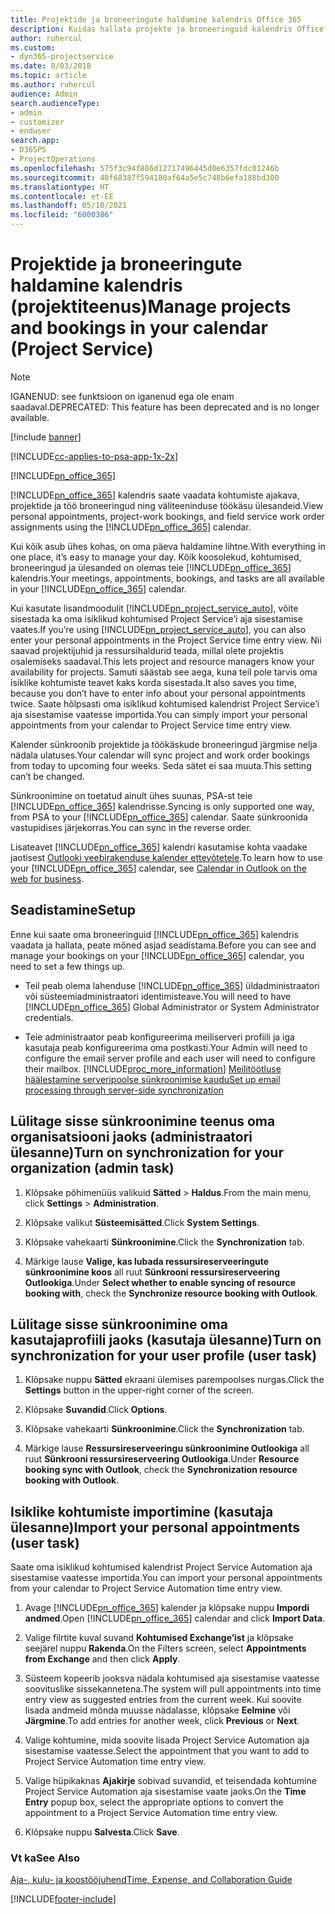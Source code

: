 ```yaml
---
title: Projektide ja broneeringute haldamine kalendris Office 365
description: Kuidas hallata projekte ja broneeringuid kalendris Office 365?
author: ruhercul
ms.custom:
- dyn365-projectservice
ms.date: 8/03/2018
ms.topic: article
ms.author: ruhercul
audience: Admin
search.audienceType:
- admin
- customizer
- enduser
search.app:
- D365PS
- ProjectOperations
ms.openlocfilehash: 575f3c94f886d12717496445d0e6357fdc01246b
ms.sourcegitcommit: 40f68387f594180af64a5e5c748b6efa188bd300
ms.translationtype: HT
ms.contentlocale: et-EE
ms.lasthandoff: 05/10/2021
ms.locfileid: "6000386"
---
```

# <a name="manage-projects-and-bookings-in-your-calendar-project-service"></a><span data-ttu-id="87936-103">Projektide ja broneeringute haldamine kalendris (projektiteenus)</span><span class="sxs-lookup"><span data-stu-id="87936-103">Manage projects and bookings in your calendar (Project Service)</span></span>

> [!Note]
> <span data-ttu-id="87936-104">IGANENUD: see funktsioon on iganenud ega ole enam saadaval.</span><span class="sxs-lookup"><span data-stu-id="87936-104">DEPRECATED: This feature has been deprecated and is no longer available.</span></span>

[!include [banner](../includes/psa-now-project-operations.md)]

[!INCLUDE[cc-applies-to-psa-app-1x-2x](../includes/cc-applies-to-psa-app-1x-2x.md)]

[!INCLUDE[pn_office_365](../includes/pn-office-365.md)] 

<span data-ttu-id="87936-105">[!INCLUDE[pn_office_365](../includes/pn-office-365.md)] kalendris saate vaadata kohtumiste ajakava, projektide ja töö broneeringud ning väliteeninduse töökäsu ülesandeid.</span><span class="sxs-lookup"><span data-stu-id="87936-105">View personal appointments, project-work bookings, and field service work order assignments using the [!INCLUDE[pn_office_365](../includes/pn-office-365.md)] calendar.</span></span>  
  
 <span data-ttu-id="87936-106">Kui kõik asub ühes kohas, on oma päeva haldamine lihtne.</span><span class="sxs-lookup"><span data-stu-id="87936-106">With everything in one place, it’s easy to manage your day.</span></span> <span data-ttu-id="87936-107">Kõik koosolekud, kohtumised, broneeringud ja ülesanded on olemas teie [!INCLUDE[pn_office_365](../includes/pn-office-365.md)] kalendris.</span><span class="sxs-lookup"><span data-stu-id="87936-107">Your meetings, appointments, bookings, and tasks are all available in your [!INCLUDE[pn_office_365](../includes/pn-office-365.md)] calendar.</span></span>  
  
 <span data-ttu-id="87936-108">Kui kasutate lisandmoodulit [!INCLUDE[pn_project_service_auto](../includes/pn-project-service-auto.md)], võite sisestada ka oma isiklikud kohtumised Project Service’i aja sisestamise vaates.</span><span class="sxs-lookup"><span data-stu-id="87936-108">If you’re using [!INCLUDE[pn_project_service_auto](../includes/pn-project-service-auto.md)], you can also enter your personal appointments in the Project Service time entry view.</span></span> <span data-ttu-id="87936-109">Nii saavad projektijuhid ja ressursihaldurid teada, millal olete projektis osalemiseks saadaval.</span><span class="sxs-lookup"><span data-stu-id="87936-109">This lets project and resource managers know your availability for projects.</span></span> <span data-ttu-id="87936-110">Samuti säästab see aega, kuna teil pole tarvis oma isiklike kohtumiste teavet kaks korda sisestada.</span><span class="sxs-lookup"><span data-stu-id="87936-110">It also saves you time, because you don’t have to enter info about your personal appointments twice.</span></span> <span data-ttu-id="87936-111">Saate hõlpsasti oma isiklikud kohtumised kalendrist Project Service’i aja sisestamise vaatesse importida.</span><span class="sxs-lookup"><span data-stu-id="87936-111">You can simply import your personal appointments from your calendar to Project Service time entry view.</span></span>  
  
 <span data-ttu-id="87936-112">Kalender sünkroonib projektide ja töökäskude broneeringud järgmise nelja nädala ulatuses.</span><span class="sxs-lookup"><span data-stu-id="87936-112">Your calendar will sync project and work order bookings from today to upcoming four weeks.</span></span> <span data-ttu-id="87936-113">Seda sätet ei saa muuta.</span><span class="sxs-lookup"><span data-stu-id="87936-113">This setting can’t be changed.</span></span>  
  
 <span data-ttu-id="87936-114">Sünkroonimine on toetatud ainult ühes suunas, PSA-st teie [!INCLUDE[pn_office_365](../includes/pn-office-365.md)] kalendrisse.</span><span class="sxs-lookup"><span data-stu-id="87936-114">Syncing is only supported one way, from PSA to your [!INCLUDE[pn_office_365](../includes/pn-office-365.md)] calendar.</span></span> <span data-ttu-id="87936-115">Saate sünkroonida vastupidises järjekorras.</span><span class="sxs-lookup"><span data-stu-id="87936-115">You can sync in the reverse order.</span></span> 
  
 <span data-ttu-id="87936-116">Lisateavet [!INCLUDE[pn_office_365](../includes/pn-office-365.md)] kalendri kasutamise kohta vaadake jaotisest [Outlooki veebirakenduse kalender ettevõtetele](https://support.office.com/article/Calendar-in-Outlook-on-the-web-for-business-5219c457-d1fe-4c2f-9032-1a816b88e936).</span><span class="sxs-lookup"><span data-stu-id="87936-116">To learn how to use your [!INCLUDE[pn_office_365](../includes/pn-office-365.md)] calendar, see [Calendar in Outlook on the web for business](https://support.office.com/article/Calendar-in-Outlook-on-the-web-for-business-5219c457-d1fe-4c2f-9032-1a816b88e936).</span></span>  
  
## <a name="setup"></a><span data-ttu-id="87936-117">Seadistamine</span><span class="sxs-lookup"><span data-stu-id="87936-117">Setup</span></span>  
 <span data-ttu-id="87936-118">Enne kui saate oma broneeringuid [!INCLUDE[pn_office_365](../includes/pn-office-365.md)] kalendris vaadata ja hallata, peate mõned asjad seadistama.</span><span class="sxs-lookup"><span data-stu-id="87936-118">Before you can see and manage your bookings on your [!INCLUDE[pn_office_365](../includes/pn-office-365.md)] calendar, you need to set a few things up.</span></span>  
  
- <span data-ttu-id="87936-119">Teil peab olema lahenduse [!INCLUDE[pn_office_365](../includes/pn-office-365.md)] üldadministraatori või süsteemiadministraatori identimisteave.</span><span class="sxs-lookup"><span data-stu-id="87936-119">You will need to have [!INCLUDE[pn_office_365](../includes/pn-office-365.md)] Global Administrator or System Administrator credentials.</span></span>  
  
- <span data-ttu-id="87936-120">Teie administraator peab konfigureerima meiliserveri profiili ja iga kasutaja peab konfigureerima oma postkasti.</span><span class="sxs-lookup"><span data-stu-id="87936-120">Your Admin will need to configure the email server profile and each user will need to configure their mailbox.</span></span> [!INCLUDE[proc_more_information](../includes/proc-more-information.md)] <span data-ttu-id="87936-121">[Meilitöötluse häälestamine serveripoolse sünkroonimise kaudu](/dynamics365/customerengagement/on-premises/admin/set-up-server-side-synchronization-of-email-appointments-contacts-and-tasks)</span><span class="sxs-lookup"><span data-stu-id="87936-121">[Set up email processing through server-side synchronization](/dynamics365/customerengagement/on-premises/admin/set-up-server-side-synchronization-of-email-appointments-contacts-and-tasks)</span></span>  
  
## <a name="turn-on-synchronization-for-your-organization-admin-task"></a><span data-ttu-id="87936-122">Lülitage sisse sünkroonimine teenus oma organisatsiooni jaoks (administraatori ülesanne)</span><span class="sxs-lookup"><span data-stu-id="87936-122">Turn on synchronization for your organization (admin task)</span></span>  
  
1.  <span data-ttu-id="87936-123">Klõpsake põhimenüüs valikuid **Sätted** > **Haldus**.</span><span class="sxs-lookup"><span data-stu-id="87936-123">From the main menu, click **Settings** > **Administration**.</span></span>  
  
2.  <span data-ttu-id="87936-124">Klõpsake valikut **Süsteemisätted**.</span><span class="sxs-lookup"><span data-stu-id="87936-124">Click **System Settings**.</span></span>  
  
3.  <span data-ttu-id="87936-125">Klõpsake vahekaarti **Sünkroonimine**.</span><span class="sxs-lookup"><span data-stu-id="87936-125">Click the **Synchronization** tab.</span></span>  
  
4.  <span data-ttu-id="87936-126">Märkige lause **Valige, kas lubada ressursireserveeringute sünkroonimine koos** all ruut **Sünkrooni ressursireserveering Outlookiga**.</span><span class="sxs-lookup"><span data-stu-id="87936-126">Under **Select whether to enable syncing of resource booking with**, check the **Synchronize resource booking with Outlook**.</span></span>  
  
## <a name="turn-on-synchronization-for-your-user-profile-user-task"></a><span data-ttu-id="87936-127">Lülitage sisse sünkroonimine oma kasutajaprofiili jaoks (kasutaja ülesanne)</span><span class="sxs-lookup"><span data-stu-id="87936-127">Turn on synchronization for your user profile (user task)</span></span>  
  
1.  <span data-ttu-id="87936-128">Klõpsake nuppu **Sätted** ekraani ülemises parempoolses nurgas.</span><span class="sxs-lookup"><span data-stu-id="87936-128">Click the **Settings** button in the upper-right corner of the screen.</span></span>  
  
2.  <span data-ttu-id="87936-129">Klõpsake **Suvandid**.</span><span class="sxs-lookup"><span data-stu-id="87936-129">Click **Options**.</span></span>  
  
3.  <span data-ttu-id="87936-130">Klõpsake vahekaarti **Sünkroonimine**.</span><span class="sxs-lookup"><span data-stu-id="87936-130">Click the **Synchronization** tab.</span></span>  
  
4.  <span data-ttu-id="87936-131">Märkige lause **Ressursireserveeringu sünkroonimine Outlookiga** all ruut **Sünkrooni ressursireserveering Outlookiga**.</span><span class="sxs-lookup"><span data-stu-id="87936-131">Under **Resource booking sync with Outlook**, check the **Synchronization resource booking with Outlook**.</span></span>  
  
## <a name="import-your-personal-appointments-user-task"></a><span data-ttu-id="87936-132">Isiklike kohtumiste importimine (kasutaja ülesanne)</span><span class="sxs-lookup"><span data-stu-id="87936-132">Import your personal appointments (user task)</span></span>  
 <span data-ttu-id="87936-133">Saate oma isiklikud kohtumised kalendrist Project Service Automation aja sisestamise vaatesse importida.</span><span class="sxs-lookup"><span data-stu-id="87936-133">You can import your personal appointments from your calendar to Project Service Automation time entry view.</span></span>  
  
1. <span data-ttu-id="87936-134">Avage [!INCLUDE[pn_office_365](../includes/pn-office-365.md)] kalender ja klõpsake nuppu **Impordi andmed**.</span><span class="sxs-lookup"><span data-stu-id="87936-134">Open [!INCLUDE[pn_office_365](../includes/pn-office-365.md)] calendar and click **Import Data**.</span></span>  
  
2. <span data-ttu-id="87936-135">Valige filrtite kuval suvand **Kohtumised Exchange’ist** ja klõpsake seejärel nuppu **Rakenda**.</span><span class="sxs-lookup"><span data-stu-id="87936-135">On the Filters screen, select **Appointments from Exchange** and then click **Apply**.</span></span>  
  
3. <span data-ttu-id="87936-136">Süsteem kopeerib jooksva nädala kohtumised aja sisestamise vaatesse soovituslike sissekannetena.</span><span class="sxs-lookup"><span data-stu-id="87936-136">The system will pull appointments into time entry view as suggested entries from the current week.</span></span> <span data-ttu-id="87936-137">Kui soovite lisada andmeid mõnda muusse nädalasse, klõpsake **Eelmine** või **Järgmine**.</span><span class="sxs-lookup"><span data-stu-id="87936-137">To add entries for another week, click **Previous** or **Next**.</span></span>  
  
4. <span data-ttu-id="87936-138">Valige kohtumine, mida soovite lisada Project Service Automation aja sisestamise vaatesse.</span><span class="sxs-lookup"><span data-stu-id="87936-138">Select the appointment that you want to add to Project Service Automation time entry view.</span></span>  
  
5. <span data-ttu-id="87936-139">Valige hüpikaknas **Ajakirje** sobivad suvandid, et teisendada kohtumine Project Service Automation aja sisestamise vaate jaoks.</span><span class="sxs-lookup"><span data-stu-id="87936-139">On the **Time Entry** popup box, select the appropriate options to convert the appointment to a Project Service Automation time entry view.</span></span>  
  
6. <span data-ttu-id="87936-140">Klõpsake nuppu **Salvesta**.</span><span class="sxs-lookup"><span data-stu-id="87936-140">Click **Save**.</span></span>  
  
### <a name="see-also"></a><span data-ttu-id="87936-141">Vt ka</span><span class="sxs-lookup"><span data-stu-id="87936-141">See Also</span></span>  
 [<span data-ttu-id="87936-142">Aja-, kulu- ja koostööjuhend</span><span class="sxs-lookup"><span data-stu-id="87936-142">Time, Expense, and Collaboration Guide</span></span>](../psa/time-expense-collaboration-guide.md)


[!INCLUDE[footer-include](../includes/footer-banner.md)]
